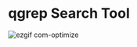 # qgrep Search Tool

![ezgif com-optimize](https://user-images.githubusercontent.com/755601/236553098-99c9d092-fa59-4d53-8365-fa01469f605b.gif)
